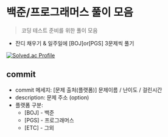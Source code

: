 # 백준/프로그래머스 풀이 모음

> 코딩 테스트 준비를 위한 풀이 모음

- 잔디 채우기 & 일주일에 [BOJ]or[PGS] 3문제씩 풀기

[![Solved.ac Profile](http://mazassumnida.wtf/api/v2/generate_badge?boj=wwwwhy)](https://solved.ac/wwwwhy/)


## commit
- commit 메세지: [문제 출처(플랫폼)] 문제이름 / 난이도 / 걸린시간 
- description: 문제 주소 (option)
- 플랫폼 구분: 
  * [BOJ] - 백준 
  * [PGS] - 프로그래머스
  * [ETC] - 그외
